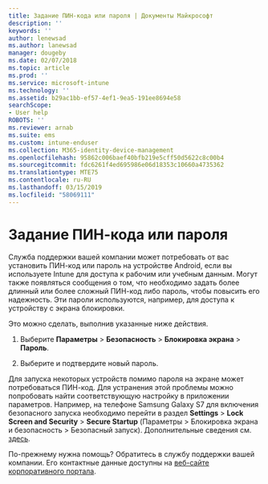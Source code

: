 ```yaml
---
title: Задание ПИН-кода или пароля | Документы Майкрософт
description: ''
keywords: ''
author: lenewsad
ms.author: lanewsad
manager: dougeby
ms.date: 02/07/2018
ms.topic: article
ms.prod: ''
ms.service: microsoft-intune
ms.technology: ''
ms.assetid: b29ac1bb-ef57-4ef1-9ea5-191ee8694e58
searchScope:
- User help
ROBOTS: ''
ms.reviewer: arnab
ms.suite: ems
ms.custom: intune-enduser
ms.collection: M365-identity-device-management
ms.openlocfilehash: 95862c006baef40bfb219e5cff50d5622c8c00b4
ms.sourcegitcommit: fdc6261f4ed695986e06d18353c10660a4735362
ms.translationtype: MTE75
ms.contentlocale: ru-RU
ms.lasthandoff: 03/15/2019
ms.locfileid: "58069111"
---
```

# <a name="set-your-pin-or-password"></a>Задание ПИН-кода или пароля

Служба поддержки вашей компании может потребовать от вас установить ПИН-код или пароль на устройстве Android, если вы используете Intune для доступа к рабочим или учебным данным. Могут также появляться сообщения о том, что необходимо задать более длинный или более сложный ПИН-код либо пароль, чтобы повысить его надежность. Эти пароли используются, например, для доступа к устройству с экрана блокировки.

Это можно сделать, выполнив указанные ниже действия.

1.  Выберите **Параметры** > **Безопасность** > **Блокировка экрана** > **Пароль**.

2.  Выберите и подтвердите новый пароль.

Для запуска некоторых устройств помимо пароля на экране может потребоваться ПИН-код. Для устранения этой проблемы можно попробовать найти соответствующую настройку в приложении параметров. Например, на телефоне Samsung Galaxy S7 для включения безопасного запуска необходимо перейти в раздел **Settings** > **Lock Screen and Security** > **Secure Startup** (Параметры > Блокировка экрана и безопасность > Безопасный запуск). Дополнительные сведения см. [здесь](/intune-user-help/your-device-appears-encrypted-but-cp-says-otherwise-android). 

По-прежнему нужна помощь? Обратитесь в службу поддержки вашей компании. Его контактные данные доступны на [веб-сайте корпоративного портала](https://go.microsoft.com/fwlink/?linkid=2010980).
